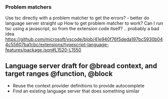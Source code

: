 ### Problem matchers

Use tsc directly with a problem matcher to get the errors? - better do language server straight up
How to get problem matcher to work?
Can I run tsc using a javascript, so from the extension code itself? .. probably a bad idea
<https://github.com/microsoft/vscode/blob/41e940f76f5deda197bc5930b044c55607ba1cbc/extensions/typescript-language-features/package.json#L1520-L1550>



## Language server draft for @bread context, and target ranges @function, @block

- Reuse the context provider definitions to provide autocomplete
- Find an existing language server that does something similar
